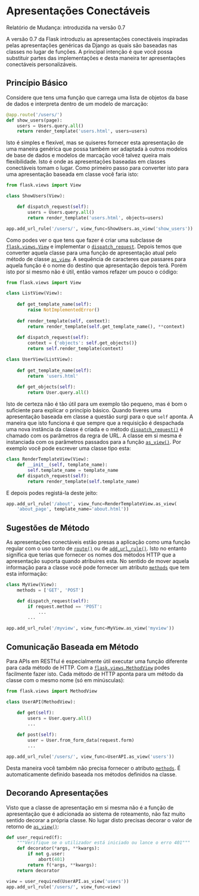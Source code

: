 # Apresentações Conectáveis

Relatório de Mudança: introduzida na versão 0.7

A versão 0.7 da Flask introduziu as apresentações conectáveis inspiradas pelas apresentações genéricas da Django as quais são baseadas nas classes no lugar de funções. A principal intenção é que você possa substituir partes das implementações e desta maneira ter apresentações conectáveis personalizáveis.


## Princípio Básico

Considere que tens uma função que carrega uma lista de objetos da base de dados e interpreta dentro de um modelo de marcação:

```py
@app.route('/users/')
def show_users(page):
    users = Users.query.all()
    return render_template('users.html', users=users)
```

Isto é simples e flexível, mas se quiseres fornecer esta apresentação de uma maneira genérica que possa também ser adaptada à outros modelos de base de dados e modelos de marcação você talvez queira mais flexibilidade. Isto é onde as apresentações baseadas em classes conectáveis tomam o lugar. Como primeiro passo para converter isto para uma apresentação baseada em classe você faria isto:

```py
from flask.views import View

class ShowUsers(View):

    def dispatch_request(self):
        users = Users.query.all()
        return render_template('users.html', objects=users)

app.add_url_rule('/users/', view_func=ShowUsers.as_view('show_users'))
```

Como podes ver o que tens que fazer é criar uma subclasse de [`flask.views.View`](#) e implementar o [`dispatch_request`](#). Depois temos que converter aquela classe para uma função de apresentação atual pelo método de classe [`as_view`](#). A sequência de caracteres que passares para aquela função é o nome do destino que apresentação depois terá. Porém isto por si mesmo não é útil, então vamos refazer um pouco o código:

```py
from flask.views import View

class ListView(View):
    
    def get_template_name(self):
        raise NotImplementedError()
    
    def render_template(self, context):
        return render_template(self.get_template_name(), **context)
    
    def dispatch_request(self):
        context = {'objects': self.get_objects()}
        return self.render_template(context)

class UserView(ListView):
    
    def get_template_name(self):
        return 'users.html'
    
    def get_objects(self):
        return User.query.all()
```

Isto de certeza não é tão útil para um exemplo tão pequeno, mas é bom o suficiente para explicar o princípio básico. Quando tiveres uma apresentação baseada em classe a questão surgi para o que `self` aponta. A maneira que isto funciona é que sempre que a requisição é despachada uma nova instância da classe é criada e o método [`dispatch_request()`](#) é chamado com os parâmetros da regra de URL. A classe em si mesma é instanciada com os parâmetros passados para a função [`as_view()`](#). Por exemplo você pode escrever uma classe tipo esta:

```py
class RenderTemplateView(View):
    def __init__(self, template_name):
        self.template_name = template_name
    def dispatch_request(self):
        return render_template(self.template_name)
```

E depois podes registá-la deste jeito:

```py
app.add_url_rule('/about', view_func=RenderTemplateView.as_view(
    'about_page', template_name='about.html'))
```

## Sugestões de Método

As apresentações conectáveis estão presas a aplicação como uma função regular com o uso tanto de [`route()`](#) ou de [`add_url_rule()`](#). Isto no entanto significa que terias que fornecer os nomes dos métodos HTTP que a apresentação suporta quando atribuires esta. No sentido de mover aquela informação para a classe você pode fornecer um atributo [`methods`](#) que tem esta informação:

```py
class MyView(View):
    methods = ['GET', 'POST']

    def dispatch_request(self):
        if request.method == 'POST':
            ...
        ...

app.add_url_rule('/myview', view_func=MyView.as_view('myview'))
```

## Comunicação Baseada em Método

Para APIs em RESTful é especialmente útil executar uma função diferente para cada método de HTTP. Com a [`flask.views.MethodView`](#) podes facilmente fazer isto. Cada método de HTTP aponta para um método da classe com o mesmo nome (só em minúsculas):

```py
from flask.views import MethodView

class UserAPI(MethodView):

    def get(self):
        users = User.query.all()
        ...
    
    def post(self):
        user = User.from_form_data(request.form)
        ...

app.add_url_rule('/users/', view_func=UserAPI.as_view('users'))
```

Desta maneira você também não precisa fornecer o atributo [`methods`](#). É automaticamente definido baseada nos métodos definidos na classe.


## Decorando Apresentações

Visto que a classe de apresentação em si mesma não é a função de apresentação que é adicionada ao sistema de roteamento, não faz muito sentido decorar a própria classe. No lugar disto precisas decorar o valor de retorno de [`as_view()`](#):

```py
def user_required(f):
    """Verifique se o utilizador está iniciado ou lance o erro 401"""
    def decorator(*args, **kwargs):
        if not g.user:
            abort(401)
        return f(*args, **kwargs):
    return decorator

view = user_required(UserAPI.as_view('users'))
app.add_url_rule('/users/', view_func=view)
```